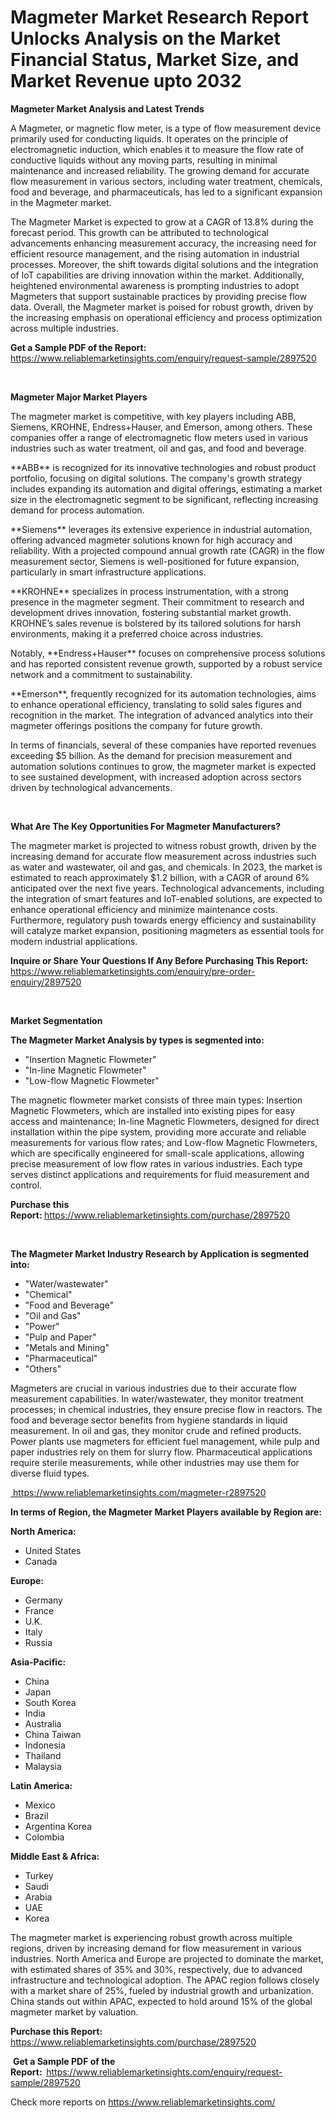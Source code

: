 <p><h1>Magmeter Market Research Report Unlocks Analysis on the Market Financial Status, Market Size, and Market Revenue upto 2032</h1></p><p><strong>Magmeter Market Analysis and Latest Trends</strong></p>
<p><p>A Magmeter, or magnetic flow meter, is a type of flow measurement device primarily used for conducting liquids. It operates on the principle of electromagnetic induction, which enables it to measure the flow rate of conductive liquids without any moving parts, resulting in minimal maintenance and increased reliability. The growing demand for accurate flow measurement in various sectors, including water treatment, chemicals, food and beverage, and pharmaceuticals, has led to a significant expansion in the Magmeter market.</p><p>The Magmeter Market is expected to grow at a CAGR of 13.8% during the forecast period. This growth can be attributed to technological advancements enhancing measurement accuracy, the increasing need for efficient resource management, and the rising automation in industrial processes. Moreover, the shift towards digital solutions and the integration of IoT capabilities are driving innovation within the market. Additionally, heightened environmental awareness is prompting industries to adopt Magmeters that support sustainable practices by providing precise flow data. Overall, the Magmeter market is poised for robust growth, driven by the increasing emphasis on operational efficiency and process optimization across multiple industries.</p></p>
<p><strong>Get a Sample PDF of the Report:&nbsp;</strong> <a href="https://www.reliablemarketinsights.com/enquiry/request-sample/2897520?utm_campaign=1166&utm_medium=2&utm_source=Github&utm_content=ia&utm_term=15032025&utm_id=magmeter">https://www.reliablemarketinsights.com/enquiry/request-sample/2897520</a></p>
<p>&nbsp;</p>
<p><strong>Magmeter Major Market Players</strong></p>
<p><p>The magmeter market is competitive, with key players including ABB, Siemens, KROHNE, Endress+Hauser, and Emerson, among others. These companies offer a range of electromagnetic flow meters used in various industries such as water treatment, oil and gas, and food and beverage.</p><p>**ABB** is recognized for its innovative technologies and robust product portfolio, focusing on digital solutions. The company's growth strategy includes expanding its automation and digital offerings, estimating a market size in the electromagnetic segment to be significant, reflecting increasing demand for process automation.</p><p>**Siemens** leverages its extensive experience in industrial automation, offering advanced magmeter solutions known for high accuracy and reliability. With a projected compound annual growth rate (CAGR) in the flow measurement sector, Siemens is well-positioned for future expansion, particularly in smart infrastructure applications.</p><p>**KROHNE** specializes in process instrumentation, with a strong presence in the magmeter segment. Their commitment to research and development drives innovation, fostering substantial market growth. KROHNE’s sales revenue is bolstered by its tailored solutions for harsh environments, making it a preferred choice across industries.</p><p>Notably, **Endress+Hauser** focuses on comprehensive process solutions and has reported consistent revenue growth, supported by a robust service network and a commitment to sustainability.</p><p>**Emerson**, frequently recognized for its automation technologies, aims to enhance operational efficiency, translating to solid sales figures and recognition in the market. The integration of advanced analytics into their magmeter offerings positions the company for future growth.</p><p>In terms of financials, several of these companies have reported revenues exceeding $5 billion. As the demand for precision measurement and automation solutions continues to grow, the magmeter market is expected to see sustained development, with increased adoption across sectors driven by technological advancements.</p></p>
<p>&nbsp;</p>
<p><strong>What Are The Key Opportunities For Magmeter Manufacturers?</strong></p>
<p><p>The magmeter market is projected to witness robust growth, driven by the increasing demand for accurate flow measurement across industries such as water and wastewater, oil and gas, and chemicals. In 2023, the market is estimated to reach approximately $1.2 billion, with a CAGR of around 6% anticipated over the next five years. Technological advancements, including the integration of smart features and IoT-enabled solutions, are expected to enhance operational efficiency and minimize maintenance costs. Furthermore, regulatory push towards energy efficiency and sustainability will catalyze market expansion, positioning magmeters as essential tools for modern industrial applications.</p></p>
<p><strong>Inquire or Share Your Questions If Any Before Purchasing This Report:</strong> <a href="https://www.reliablemarketinsights.com/enquiry/pre-order-enquiry/2897520?utm_campaign=1166&utm_medium=2&utm_source=Github&utm_content=ia&utm_term=15032025&utm_id=magmeter">https://www.reliablemarketinsights.com/enquiry/pre-order-enquiry/2897520</a></p>
<p>&nbsp;</p>
<p><strong>Market Segmentation</strong></p>
<p><strong>The Magmeter Market Analysis by types is segmented into:</strong></p>
<p><ul><li>"Insertion Magnetic Flowmeter"</li><li>"In-line Magnetic Flowmeter"</li><li>"Low-flow Magnetic Flowmeter"</li></ul></p>
<p><p>The magnetic flowmeter market consists of three main types: Insertion Magnetic Flowmeters, which are installed into existing pipes for easy access and maintenance; In-line Magnetic Flowmeters, designed for direct installation within the pipe system, providing more accurate and reliable measurements for various flow rates; and Low-flow Magnetic Flowmeters, which are specifically engineered for small-scale applications, allowing precise measurement of low flow rates in various industries. Each type serves distinct applications and requirements for fluid measurement and control.</p></p>
<p><strong>Purchase this Report:&nbsp;</strong><a href="https://www.reliablemarketinsights.com/purchase/2897520?utm_campaign=1166&utm_medium=2&utm_source=Github&utm_content=ia&utm_term=15032025&utm_id=magmeter">https://www.reliablemarketinsights.com/purchase/2897520</a></p>
<p>&nbsp;</p>
<p><strong>The Magmeter Market Industry Research by Application is segmented into:</strong></p>
<p><ul><li>"Water/wastewater"</li><li>"Chemical"</li><li>"Food and Beverage"</li><li>"Oil and Gas"</li><li>"Power"</li><li>"Pulp and Paper"</li><li>"Metals and Mining"</li><li>"Pharmaceutical"</li><li>"Others"</li></ul></p>
<p><p>Magmeters are crucial in various industries due to their accurate flow measurement capabilities. In water/wastewater, they monitor treatment processes; in chemical industries, they ensure precise flow in reactors. The food and beverage sector benefits from hygiene standards in liquid measurement. In oil and gas, they monitor crude and refined products. Power plants use magmeters for efficient fuel management, while pulp and paper industries rely on them for slurry flow. Pharmaceutical applications require sterile measurements, while other industries may use them for diverse fluid types.</p></p>
<p><a href="https://www.reliablemarketinsights.com/magmeter-r2897520?utm_campaign=1166&utm_medium=2&utm_source=Github&utm_content=ia&utm_term=15032025&utm_id=magmeter">&nbsp;https://www.reliablemarketinsights.com/magmeter-r2897520</a></p>
<p><strong>In terms of Region, the Magmeter Market Players available by Region are:</strong></p>
<p>
    <p> <strong> North America: </strong>
        <ul>
            <li>United States</li>
            <li>Canada</li>
        </ul>
        </p> 
    <p> <strong> Europe: </strong>
        <ul>
            <li>Germany</li>
            <li>France</li>
            <li>U.K.</li>
            <li>Italy</li>
            <li>Russia</li>
        </ul>
        </p> 
    <p> <strong> Asia-Pacific: </strong>
        <ul>
            <li>China</li>
            <li>Japan</li>
            <li>South Korea</li>
            <li>India</li>
            <li>Australia</li>
            <li>China Taiwan</li>
            <li>Indonesia</li>
            <li>Thailand</li>
            <li>Malaysia</li>
        </ul>
        </p> 
    <p> <strong> Latin America: </strong>
        <ul>
            <li>Mexico</li>
            <li>Brazil</li>
            <li>Argentina Korea</li>
            <li>Colombia</li>
        </ul>
        </p> 
    <p> <strong> Middle East & Africa: </strong>
        <ul>
            <li>Turkey</li>
            <li>Saudi</li>
            <li>Arabia</li>
            <li>UAE</li>
            <li>Korea</li>
        </ul>
    </p>
    </p>
<p><p>The magmeter market is experiencing robust growth across multiple regions, driven by increasing demand for flow measurement in various industries. North America and Europe are projected to dominate the market, with estimated shares of 35% and 30%, respectively, due to advanced infrastructure and technological adoption. The APAC region follows closely with a market share of 25%, fueled by industrial growth and urbanization. China stands out within APAC, expected to hold around 15% of the global magmeter market by valuation.</p></p>
<p><strong>Purchase this Report: </strong><a href="https://www.reliablemarketinsights.com/purchase/2897520?utm_campaign=1166&utm_medium=2&utm_source=Github&utm_content=ia&utm_term=15032025&utm_id=magmeter">https://www.reliablemarketinsights.com/purchase/2897520</a></p>
<p>&nbsp;<strong>Get a Sample PDF of the Report:&nbsp;&nbsp;</strong><a href="https://www.reliablemarketinsights.com/enquiry/request-sample/2897520?utm_campaign=1166&utm_medium=2&utm_source=Github&utm_content=ia&utm_term=15032025&utm_id=magmeter">https://www.reliablemarketinsights.com/enquiry/request-sample/2897520</a></p>
<p><strong></strong></p>
<p>Check more reports on <a href="https://www.reliablemarketinsights.com/?utm_campaign=1166&utm_medium=2&utm_source=Github&utm_content=ia&utm_term=15032025&utm_id=magmeter">https://www.reliablemarketinsights.com/</a></p>